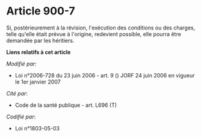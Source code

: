 # Article 900-7

Si, postérieurement à la révision, l'exécution des conditions ou des charges, telle qu'elle était prévue à l'origine,
redevient possible, elle pourra être demandée par les héritiers.

**Liens relatifs à cet article**

_Modifié par_:

  - Loi n°2006-728 du 23 juin 2006 - art. 9 () JORF 24 juin 2006 en vigueur le 1er janvier 2007

_Cité par_:

  - Code de la santé publique - art. L696 (T)

_Codifié par_:

  - Loi n°1803-05-03

